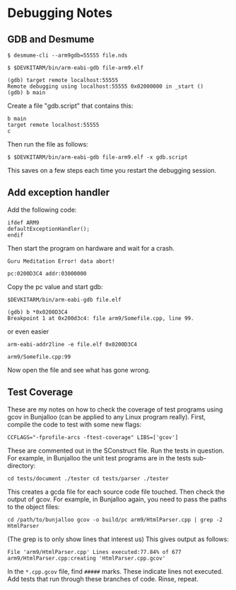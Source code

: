 # Debugging Notes

## GDB and Desmume

```
$ desmume-cli --arm9gdb=55555 file.nds
```

```
$ $DEVKITARM/bin/arm-eabi-gdb file-arm9.elf
```

```
(gdb) target remote localhost:55555
Remote debugging using localhost:55555 0x02000000 in _start ()
(gdb) b main
```

Create a file "gdb.script" that contains this:

```
b main
target remote localhost:55555
c
```

Then run the file as follows:

```
$ $DEVKITARM/bin/arm-eabi-gdb file-arm9.elf -x gdb.script
```

This saves on a few steps each time you restart the debugging session.

## Add exception handler

Add the following code:

```
ifdef ARM9
defaultExceptionHandler();
endif
```

Then start the program on hardware and wait for a crash.

```
Guru Meditation Error! data abort!

pc:0200D3C4 addr:03000000
```

Copy the pc value and start gdb:

```
$DEVKITARM/bin/arm-eabi-gdb file.elf
```

```
(gdb) b *0x0200D3C4
Breakpoint 1 at 0x200d3c4: file arm9/Somefile.cpp, line 99.
```

or even easier

```
arm-eabi-addr2line -e file.elf 0x0200D3C4

arm9/Somefile.cpp:99
```

Now open the file and see what has gone wrong.

## Test Coverage

These are my notes on how to check the coverage of test programs using gcov in
Bunjalloo (can be applied to any Linux program really). First, compile the code
to test with some new flags:

```
CCFLAGS="-fprofile-arcs -ftest-coverage" LIBS=['gcov']
```

These are commented out in the SConstruct file. Run the tests in question. For
example, in Bunjalloo the unit test programs are in the tests sub-directory:

```
cd tests/document ./tester cd tests/parser ./tester
```

This creates a gcda file for each source code file touched. Then check the output of gcov.
For example, in Bunjalloo again, you need to pass the paths to the object files:

```
cd /path/to/bunjalloo gcov -o build/pc arm9/HtmlParser.cpp | grep -2 HtmlParser
```

(The grep is to only show lines that interest us) This gives output as follows:

```
File 'arm9/HtmlParser.cpp' Lines executed:77.84% of 677
arm9/HtmlParser.cpp:creating 'HtmlParser.cpp.gcov'
```

In the `*.cpp.gcov` file, find `#####` marks. These indicate lines not executed.
Add tests that run through these branches of code. Rinse, repeat.
